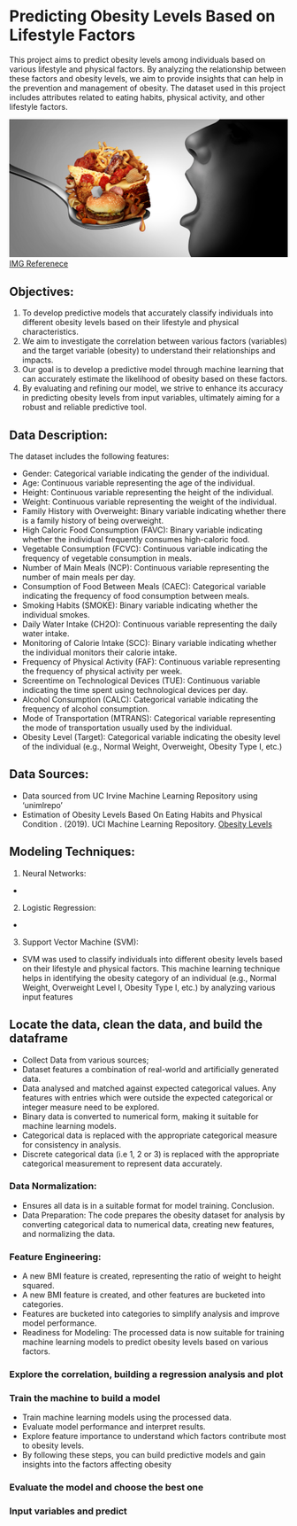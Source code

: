 
# Predicting Obesity Levels Based on Lifestyle Factors
This project aims to predict obesity levels among individuals based on various lifestyle and physical factors. By analyzing the relationship between these factors and obesity levels, we aim to provide insights that can help in the prevention and management of obesity. The dataset used in this project includes attributes related to eating habits, physical activity, and other lifestyle factors.

![Chilhood_Obesity](/Images/Childhood-Obesity-Problem.jpg)
[IMG Referenece](https://beaumonteh.com/childhood-obesity-problem/)
## Objectives:

1. To develop predictive models that accurately classify individuals into different obesity levels based on their lifestyle and physical characteristics. 
2. We aim to investigate the correlation between various factors (variables) and the target variable (obesity) to understand their relationships and impacts.
3. Our goal is to develop a predictive model through machine learning that can accurately estimate the likelihood of obesity based on these factors. 
4. By evaluating and refining our model, we strive to enhance its accuracy in predicting obesity levels from input variables, ultimately aiming for a robust and reliable predictive tool.


## Data Description:

The dataset includes the following features:

* Gender: Categorical variable indicating the gender of the individual.
* Age: Continuous variable representing the age of the individual.
* Height: Continuous variable representing the height of the individual.
* Weight: Continuous variable representing the weight of the individual.
* Family History with Overweight: Binary variable indicating whether there is a family history of being overweight.
* High Caloric Food Consumption (FAVC): Binary variable indicating whether the individual frequently consumes high-caloric food.
* Vegetable Consumption (FCVC): Continuous variable indicating the frequency of vegetable consumption in meals.
* Number of Main Meals (NCP): Continuous variable representing the number of main meals per day.
* Consumption of Food Between Meals (CAEC): Categorical variable indicating the frequency of food consumption between meals.
* Smoking Habits (SMOKE): Binary variable indicating whether the individual smokes.
* Daily Water Intake (CH2O): Continuous variable representing the daily water intake.
* Monitoring of Calorie Intake (SCC): Binary variable indicating whether the individual monitors their calorie intake.
* Frequency of Physical Activity (FAF): Continuous variable representing the frequency of physical activity per week.
* Screentime on Technological Devices (TUE): Continuous variable indicating the time spent using technological devices per day.
* Alcohol Consumption (CALC): Categorical variable indicating the frequency of alcohol consumption.
* Mode of Transportation (MTRANS): Categorical variable representing the mode of transportation usually used by the individual.
* Obesity Level (Target): Categorical variable indicating the obesity level of the individual (e.g., Normal Weight, Overweight, Obesity Type I, etc.)

## Data Sources: 
* Data sourced from UC Irvine Machine Learning Repository using ‘unimlrepo’ 
* Estimation of Obesity Levels Based On Eating Habits and Physical Condition . (2019). UCI Machine Learning Repository. 
[Obesity Levels](https://doi.org/10.24432/C5H31Z)

## Modeling Techniques:
1. Neural Networks: 
* 


2. Logistic Regression:
 * 

3. Support Vector Machine (SVM):

*  SVM was used to classify individuals into different obesity levels based on their lifestyle and physical factors. This machine learning technique helps in identifying the obesity category of an individual (e.g., Normal Weight, Overweight Level I, Obesity Type I, etc.) by analyzing various input features

## Locate the data, clean the data, and build the dataframe

* Collect Data from various sources;
* Dataset features a combination of real-world and artificially 
generated data.
* Data analysed and matched against expected categorical 
values. Any features with entries which were outside the 
expected categorical or integer measure need to be explored.
* Binary data is converted to numerical form, making it suitable 
for machine learning models.
* Categorical data is replaced with the appropriate categorical 
measure for consistency in analysis.
* Discrete categorical data (i.e 1, 2 or 3) is replaced with the 
appropriate categorical measurement to represent data 
accurately.

### Data Normalization:
* Ensures all data is in a suitable format for model training.
Conclusion.
* Data Preparation: The code prepares the obesity dataset for analysis
by converting categorical data to numerical data, creating new 
features, and normalizing the data.

### Feature Engineering:
* A new BMI feature is created, representing the ratio of weight 
to height squared.
* A new BMI feature is created, and other features are bucketed into categories.
* Features are bucketed into categories to simplify analysis and 
improve model performance.
* Readiness for Modeling: The processed data is now suitable for training machine learning models to predict obesity levels based on various factors.

### Explore the correlation, building a regression analysis and plot


### Train the machine to build a model 
* Train machine learning models using the processed data.
* Evaluate model performance and interpret results.
* Explore feature importance to understand which factors 
contribute most to obesity levels.
* By following these steps, you can build predictive models and gain 
insights into the factors affecting obesity

### Evaluate the model and choose the best one

### Input variables and predict
